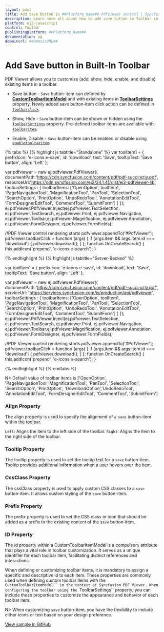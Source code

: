 ```yaml
---
layout: post
title: Add Save button in ##Platform_Name## Pdfviewer control | Syncfusion
description: Learn here all about How to add save button in Toolbar in Syncfusion ##Platform_Name## Pdfviewer control of Syncfusion Essential JS 2 and more.
platform: ej2-javascript
control: Toolbar 
publishingplatform: ##Platform_Name##
documentation: ug
domainurl: ##DomainURL##
---
```


# Add Save button in Built-In Toolbar

PDF Viewer allows you to customize (add, show, hide, enable, and disable) existing items in a toolbar.

* Save button - `Save` button-item can defined by [**CustomToolbarItemModel**](https://ej2.syncfusion.com/javascript/documentation/api/pdfviewer/customToolbarItem/) and with existing items in [**ToolbarSettings**](https://ej2.syncfusion.com/javascript/documentation/api/pdfviewer/toolbarSettings/) property. Newly added save button-item click action can be defined in [`toolbarclick`](https://ej2.syncfusion.com/javascript/documentation/api/toolbar/clickEventArgs/).

* Show, Hide - `Save` button-item can be shown or hidden using the [`ToolbarSettings`](https://ej2.syncfusion.com/javascript/documentation/api/pdfviewer/toolbarSettings/) property. Pre-defined toolbar items are available with [`ToolbarItem`](https://ej2.syncfusion.com/javascript/documentation/api/pdfviewer/toolbarItem/).

* Enable, Disable -  `Save` button-item can be enabled or disable using [`enabletoolbaritem`](https://ej2.syncfusion.com/javascript/documentation/api/pdfviewer/toolbar/#enabletoolbaritem)

{% tabs %}
{% highlight js tabtitle="Standalone" %}
 var toolItem1 = {
    prefixIcon: 'e-icons e-save',
    id: 'download',
    text: 'Save',
    tooltipText: 'Save button',
    align: 'Left'
};

var pdfviewer = new ej.pdfviewer.PdfViewer({
                    documentPath:'https://cdn.syncfusion.com/content/pdf/pdf-succinctly.pdf',
                    resourceUrl:'https://cdn.syncfusion.com/ej2/24.1.41/dist/ej2-pdfviewer-lib',
                    toolbarSettings : { toolbarItems: ['OpenOption', toolItem1, 'PageNavigationTool', 'MagnificationTool', 'PanTool', 'SelectionTool', 'SearchOption', 'PrintOption', 'UndoRedoTool', 'AnnotationEditTool', 'FormDesignerEditTool', 'CommentTool', 'SubmitForm'] }
               });
ej.pdfviewer.PdfViewer.Inject(ej.pdfviewer.TextSelection, ej.pdfviewer.TextSearch, ej.pdfviewer.Print, ej.pdfviewer.Navigation, ej.pdfviewer.Toolbar,ej.pdfviewer.Magnification, ej.pdfviewer.Annotation, ej.pdfviewer.FormDesigner, ej.pdfviewer.FormFields);
               
//PDF Viewer control rendering starts
pdfviewer.appendTo('#PdfViewer');
pdfviewer.toolbarClick = function (args) {
    if (args.item && args.item.id === 'download') {
        pdfviewer.download();
    }
};
function OnCreateSearch() {
    this.addIcon('prepend', 'e-icons e-search');
}

{% endhighlight %}
{% highlight js tabtitle="Server-Backed" %}

var toolItem1 = {
    prefixIcon: 'e-icons e-save',
    id: 'download',
    text: 'Save',
    tooltipText: 'Save button',
    align: 'Left'
};

var pdfviewer = new ej.pdfviewer.PdfViewer({
                    documentPath:'https://cdn.syncfusion.com/content/pdf/pdf-succinctly.pdf',
                    serviceUrl: 'https://services.syncfusion.com/js/production/api/pdfviewer',
                    toolbarSettings : { toolbarItems: ['OpenOption', toolItem1, 'PageNavigationTool', 'MagnificationTool', 'PanTool', 'SelectionTool', 'SearchOption', 'PrintOption', 'UndoRedoTool', 'AnnotationEditTool', 'FormDesignerEditTool', 'CommentTool', 'SubmitForm'] }
               });
ej.pdfviewer.PdfViewer.Inject(ej.pdfviewer.TextSelection, ej.pdfviewer.TextSearch, ej.pdfviewer.Print, ej.pdfviewer.Navigation, ej.pdfviewer.Toolbar,ej.pdfviewer.Magnification, ej.pdfviewer.Annotation, ej.pdfviewer.FormDesigner, ej.pdfviewer.FormFields);
               
//PDF Viewer control rendering starts
pdfviewer.appendTo('#PdfViewer');
pdfviewer.toolbarClick = function (args) {
    if (args.item && args.item.id === 'download') {
        pdfviewer.download();
    }
};
function OnCreateSearch() {
    this.addIcon('prepend', 'e-icons e-search');
}

{% endhighlight %}
{% endtabs %}


N> Default value of toolbar items is ['OpenOption', 'PageNavigationTool','MagnificationTool', 'PanTool', 'SelectionTool', 'SearchOption', 'PrintOption', 'DownloadOption','UndoRedoTool', 'AnnotationEditTool', 'FormDesignerEditTool', 'CommentTool', 'SubmitForm'] 

### Align Property

The align property is used to specify the alignment of a `save` button-item within the toolbar.

`Left`: Aligns the item to the left side of the toolbar.
`Right`: Aligns the item to the right side of the toolbar.

### Tooltip Property

The tooltip property is used to set the tooltip text for a `save` button-item. Tooltip provides additional information when a user hovers over the item.

### CssClass Property

The cssClass property is used to apply custom CSS classes to a `save` button-item. It allows custom styling of the `save` button-item.

### Prefix Property

The prefix property is used to set the CSS class or icon that should be added as a prefix to the existing content of the `save` button-item.

### ID Property

The id property within a CustomToolbarItemModel is a compulsory attribute that plays a vital role in toolbar customization. It serves as a unique identifier for each toolbar item, facilitating distinct references and interactions.

When defining or customizing toolbar items, it is mandatory to assign a specific and descriptive id to each item. 
These properties are commonly used when defining custom toolbar items with the `CustomToolbarItemModel`` in the context of Syncfusion PDF Viewer. When configuring the toolbar using the `ToolbarSettings`` property, you can include these properties to customize the appearance and behavior of each toolbar item.

N> When customizing `save` button-item, you have the flexibility to include either icons or text based on your design preference.

[View sample in GitHub](https://github.com/SyncfusionExamples/javascript-pdf-viewer-examples/tree/master/How%20to)
